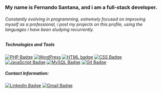 <h3>My name is Fernando Santana, and i am a full-stack developer.</h3>

<h6>Constantly evolving in programming, extremely focused on improving myself as a professional, i post my projects on this profile, using the languages i have been studying recurrently.</h6>

<h5>Technologies and Tools</h5>

[![PHP Badge](https://img.shields.io/badge/PHP-777BB4.svg?style=for-the-badge&logo=PHP&logoColor=white)](https://github.com/devfernando10)
[![WordPress](https://img.shields.io/badge/WordPress-21759B.svg?style=for-the-badge&logo=WordPress&logoColor=white)](https://github.com/devfernando10)
[![HTML badge](https://img.shields.io/badge/HTML5-E34F26?style=for-the-badge&logo=html5&logoColor=white)](https://github.com/devfernando10)
[![CSS Badge](https://img.shields.io/badge/CSS3-1572B6?style=for-the-badge&logo=css3&logoColor=white)](https://github.com/devfernando10)
[![JavaScript Badge](https://img.shields.io/badge/JavaScript-323330?style=for-the-badge&logo=javascript&logoColor=F7DF1E
)](https://github.com/devfernando10) 
[![MySQL Badge](https://img.shields.io/badge/MySQL-005C84?style=for-the-badge&logo=mysql&logoColor=white)](https://github.com/devfernando10)
[![Git Badge](https://img.shields.io/badge/GIT-E44C30?style=for-the-badge&logo=git&logoColor=white)](https://github.com/devfernando10)

<h5>Contact Information:</h5>

[![Linkedin Badge](https://img.shields.io/badge/LinkedIn-0077B5?style=for-the-badge&logo=linkedin&logoColor=white&link=https://www.linkedin.com/in/fernando-santana-22656428a//)](https://www.linkedin.com/in/dev-fernando/)
[![Gmail Badge](https://img.shields.io/badge/Gmail-D14836?style=for-the-badge&logo=gmail&logoColor=white&link=mailto:devfernando55@gmail.com)](mailto:devfernando55@gmail.com)
